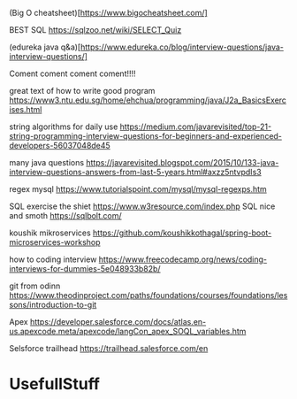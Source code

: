 (Big O cheatsheet)[https://www.bigocheatsheet.com/]

BEST SQL https://sqlzoo.net/wiki/SELECT_Quiz

(edureka java q&a)[https://www.edureka.co/blog/interview-questions/java-interview-questions/]

Coment coment coment coment!!!!

great text of how to write good program https://www3.ntu.edu.sg/home/ehchua/programming/java/J2a_BasicsExercises.html

string algorithms for daily use https://medium.com/javarevisited/top-21-string-programming-interview-questions-for-beginners-and-experienced-developers-56037048de45

many java questions https://javarevisited.blogspot.com/2015/10/133-java-interview-questions-answers-from-last-5-years.html#axzz5ntvpdIs3

regex mysql https://www.tutorialspoint.com/mysql/mysql-regexps.htm

SQL exercise the shiet https://www.w3resource.com/index.php
SQL nice and smoth https://sqlbolt.com/

koushik mikroservices https://github.com/koushikkothagal/spring-boot-microservices-workshop

how to coding interview https://www.freecodecamp.org/news/coding-interviews-for-dummies-5e048933b82b/

git from odinn https://www.theodinproject.com/paths/foundations/courses/foundations/lessons/introduction-to-git


Apex https://developer.salesforce.com/docs/atlas.en-us.apexcode.meta/apexcode/langCon_apex_SOQL_variables.htm

Selsforce trailhead https://trailhead.salesforce.com/en

# UsefullStuff
